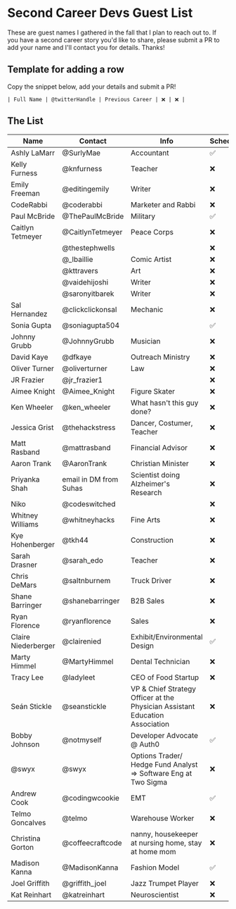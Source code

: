 # Second Career Devs Guest List

These are guest names I gathered in the fall that I plan to reach out to. If you have a second career story you'd like to share, please submit a PR to add your name and I'll contact you for details. Thanks!

## Template for adding a row

Copy the snippet below, add your details and submit a PR!

```
| Full Name | @twitterHandle | Previous Career | ❌ | ❌ |
```

## The List

| Name | Contact | Info | Scheduled? | Recorded? |
|---|---|---|---|---|
| Ashly LaMarr | @SurlyMae | Accountant | ✅ | ❌ |
| Kelly Furness | @knfurness | Teacher | ❌ | ❌ |
| Emily Freeman | @editingemily | Writer | ❌ | ❌ |
| CodeRabbi | @coderabbi | Marketer and Rabbi | ❌ | ❌ |
| Paul McBride | @ThePaulMcBride | Military | ✅ | ✅ |
| Caitlyn Tetmeyer | @CaitlynTetmeyer | Peace Corps | ❌ | ❌ |
| | @thestephwells | | ❌ | ❌ |
| | @_lbaillie | Comic Artist | ❌ | ❌ |
| | @kttravers | Art | ❌ | ❌ |
| | @vaidehijoshi | Writer | ❌ | ❌ |
| | @saronyitbarek | Writer | ❌ | ❌ |
| Sal Hernandez | @clickclickonsal | Mechanic | ❌ | ❌ |
| Sonia Gupta | @soniagupta504 | | ✅ | ✅ |
| Johnny Grubb | @JohnnyGrubb | Musician | ❌ | ❌ |
| David Kaye | @dfkaye | Outreach Ministry | ❌ | ❌ |
| Oliver Turner | @oliverturner | Law | ❌ | ❌ |
| JR Frazier | @jr_frazier1 | | ❌ | ❌ |
| Aimee Knight | @Aimee_Knight | Figure Skater | ❌ | ❌ |
| Ken Wheeler | @ken_wheeler | What hasn't this guy done? | ❌ | ❌ |
| Jessica Grist | @thehackstress | Dancer, Costumer, Teacher | ❌ | ❌ |
| Matt Rasband | @mattrasband | Financial Advisor | ❌ | ❌ |
| Aaron Trank | @AaronTrank | Christian Minister | ❌ | ❌ |
| Priyanka Shah | email in DM from Suhas | Scientist doing Alzheimer's Research | ❌ | ❌ |
| Niko | @codeswitched | | ❌ | ❌ |
| Whitney Williams | @whitneyhacks | Fine Arts | ❌ | ❌ |
| Kye Hohenberger | @tkh44 | Construction | ❌ | ❌ |
| Sarah Drasner | @sarah_edo | Teacher | ❌ | ❌ |
| Chris DeMars | @saltnburnem | Truck Driver | ❌ | ❌ |
| Shane Barringer   | @shanebarringer  | B2B Sales  | ❌ | ❌ |
| Ryan Florence | @ryanflorence | Sales | ❌ | ❌ |
| Claire Niederberger | @clairenied | Exhibit/Environmental Design | ✅ | ✅ |
| Marty Himmel | @MartyHimmel | Dental Technician | ❌ | ❌ |
| Tracy Lee | @ladyleet | CEO of Food Startup | ❌ | ❌ |
| Seán Stickle | @seanstickle | VP & Chief Strategy Officer at the Physician Assistant Education Association | ❌ | ❌ |
| Bobby Johnson | @notmyself | Developer Advocate @ Auth0 | ✅ | ✅ |
| @swyx | @swyx | Options Trader/ Hedge Fund Analyst => Software Eng at Two Sigma | ❌ | ❌ |
| Andrew Cook | @codingwcookie | EMT | ✅ | ✅ |
| Telmo Goncalves | @telmo | Warehouse Worker | ❌ | ❌ |
| Christina Gorton| @coffeecraftcode | nanny, housekeeper at nursing home, stay at home mom  | ❌ | ❌ |
| Madison Kanna | @MadisonKanna | Fashion Model | ✅ | ✅ |
| Joel Griffith | @griffith_joel | Jazz Trumpet Player | ❌ | ❌ |
| Kat Reinhart | @katreinhart | Neuroscientist | ❌ | ❌ |
